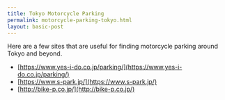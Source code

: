 ```yaml
---
title: Tokyo Motorcycle Parking
permalink: motorcycle-parking-tokyo.html
layout: basic-post
---
```


Here are a few sites that are useful for finding motorcycle parking around Tokyo and beyond.

- [https://www.yes-i-do.co.jp/parking/](https://www.yes-i-do.co.jp/parking/)
- [https://www.s-park.jp/](https://www.s-park.jp/)
- [http://bike-p.co.jp/](http://bike-p.co.jp/)

